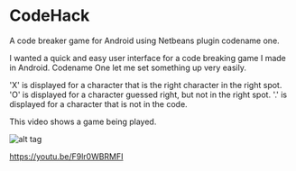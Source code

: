 # CodeHack
A code breaker game for Android using Netbeans plugin codename one.

I wanted a quick and easy user interface for a code breaking game I made in Android.  Codename One let me set something up very easily.

'X' is displayed for a character that is the right character in the right spot.  'O' is displayed for a character guessed right, but not in the right spot.  '.' is displayed for a character that is not in the code.

This video shows a game being played.

![alt tag](https://scontent-atl3-1.xx.fbcdn.net/hphotos-xap1/t31.0-8/12772080_10204131159838477_2172649391460330414_o.jpg)


https://youtu.be/F9lr0WBRMFI
